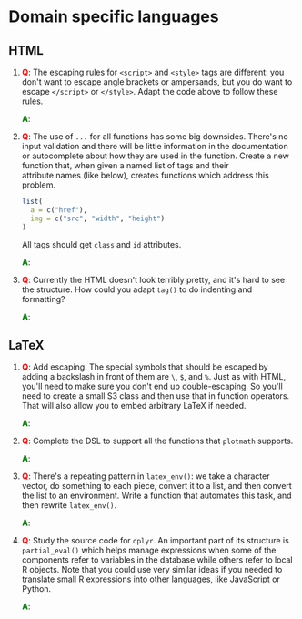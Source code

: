 
# Domain specific languages

## HTML

1.  __<span style="color:red">Q</span>__: The escaping rules for `<script>` and `<style>` tags are different: you
    don't want to escape angle brackets or ampersands, but you do want to
    escape `</script>` or `</style>`.  Adapt the code above to follow these
    rules.
    
    __<span style="color:green">A</span>__: 

1.  __<span style="color:red">Q</span>__: The use of `...` for all functions has some big downsides. There's no
    input validation and there will be little information in the
    documentation or autocomplete about how they are used in the function. 
    Create a new function that, when given a named list of tags and their   
    attribute names (like below), creates functions which address this problem.

    
    ```r
    list(
      a = c("href"),
      img = c("src", "width", "height")
    )
    ```

    All tags should get `class` and `id` attributes.
    
    __<span style="color:green">A</span>__: 

1. __<span style="color:red">Q</span>__: Currently the HTML doesn't look terribly pretty, and it's hard to see the
   structure. How could you adapt `tag()` to do indenting and formatting?
    
    __<span style="color:green">A</span>__: 

## LaTeX

1.  __<span style="color:red">Q</span>__: Add escaping. The special symbols that should be escaped by adding a backslash
    in front of them are `\`, `$`, and `%`. Just as with HTML, you'll need to 
    make sure you don't end up double-escaping. So you'll need to create a small 
    S3 class and then use that in function operators. That will also allow you 
    to embed arbitrary LaTeX if needed.
    
    __<span style="color:green">A</span>__: 

1.  __<span style="color:red">Q</span>__: Complete the DSL to support all the functions that `plotmath` supports.
    
    __<span style="color:green">A</span>__: 

1.  __<span style="color:red">Q</span>__: There's a repeating pattern in `latex_env()`: we take a character vector,
    do something to each piece, convert it to a list, and then convert the list 
    to an environment. Write a function that automates this task, and then rewrite
    `latex_env()`.
    
    __<span style="color:green">A</span>__: 

1.  __<span style="color:red">Q</span>__: Study the source code for `dplyr`. An important part of its structure is
    `partial_eval()` which helps manage expressions when some of the
    components refer to variables in the database while others refer to local R
    objects. Note that you could use very similar ideas if you needed to 
    translate small R expressions into other languages, like JavaScript or 
    Python.
    
    __<span style="color:green">A</span>__: 

